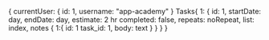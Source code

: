 {
  currentUser: {
    id: 1,
    username: "app-academy"
  }
  Tasks{
    1: {
      id: 1,
      startDate: day,
      endDate: day,
      estimate: 2 hr
      completed: false,
      repeats: noRepeat,
      list: index,
      notes {
        1:{
          id: 1
          task_id: 1,
          body: text
        }
      }
    }
  }
